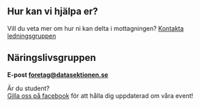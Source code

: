 ## Hur kan vi hjälpa er?

Vill du veta mer om hur ni kan delta i mottagningen? [Kontakta ledningsgruppen](mailto:titel@datasektionen.se)

## Näringslivsgruppen

**E-post [foretag@datasektionen.se](mailto:foretag@d.kth.se)**

Är du student?<br />
[Gilla oss på facebook](https://www.facebook.com/naringslivsgruppendatasektionenkth) för att hålla dig uppdaterad om våra event!
